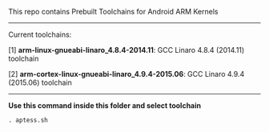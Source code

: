This repo contains Prebuilt Toolchains for Android ARM Kernels

-----------------------------------------

Current toolchains:

[1] **arm-linux-gnueabi-linaro_4.8.4-2014.11**: GCC Linaro 4.8.4 (2014.11) toolchain

[2] **arm-cortex-linux-gnueabi-linaro_4.9.4-2015.06**: GCC Linaro 4.9.4 (2015.06) toolchain

-----------------------------------------

**Use this command inside this folder and select toolchain**
```
. aptess.sh
```
